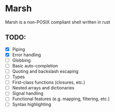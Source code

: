 # Marsh
Marsh is a non-POSIX compliant shell written in rust

## TODO:

- [x] Piping
- [x] Error handling
- [ ] Globbing
- [ ] Basic auto-completion
- [ ] Quoting and backslash escaping
- [ ] Types
- [ ] First-class functions (closures, etc.)
- [ ] Nested arrays and dictionaries
- [ ] Signal handling
- [ ] Functional features (e.g. mapping, filtering, etc.)
- [ ] Syntax highlighting
